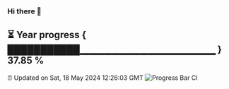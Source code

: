 ### Hi there 👋
⏳ Year progress { ███████████▁▁▁▁▁▁▁▁▁▁▁▁▁▁▁▁▁▁▁ } 37.85 %
---
⏰ Updated on Sat, 18 May 2024 12:26:03 GMT
![Progress Bar CI](https://github.com/liununu/liununu/workflows/Progress%20Bar%20CI/badge.svg)
